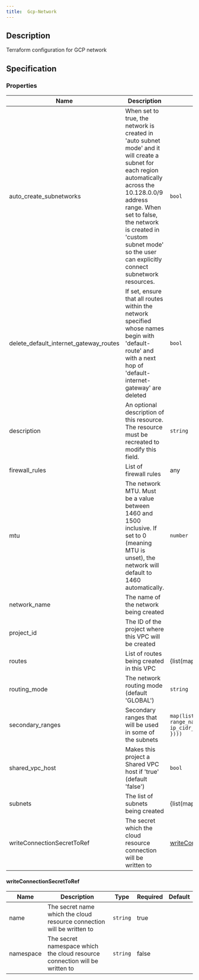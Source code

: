```yaml
---
title:  Gcp-Network
---
```


## Description

Terraform configuration for GCP network

## Specification


### Properties

 Name | Description | Type | Required | Default 
 ------------ | ------------- | ------------- | ------------- | ------------- 
 auto_create_subnetworks | When set to true, the network is created in 'auto subnet mode' and it will create a subnet for each region automatically across the 10.128.0.0/9 address range. When set to false, the network is created in 'custom subnet mode' so the user can explicitly connect subnetwork resources. | ``bool`` | false |  
 delete_default_internet_gateway_routes | If set, ensure that all routes within the network specified whose names begin with 'default-route' and with a next hop of 'default-internet-gateway' are deleted | ``bool`` | false |  
 description | An optional description of this resource. The resource must be recreated to modify this field. | ``string`` | false |  
 firewall_rules | List of firewall rules | any | false |  
 mtu | The network MTU. Must be a value between 1460 and 1500 inclusive. If set to 0 (meaning MTU is unset), the network will default to 1460 automatically. | ``number`` | false |  
 network_name | The name of the network being created |  | true |  
 project_id | The ID of the project where this VPC will be created |  | true |  
 routes | List of routes being created in this VPC | \{list(map(``string``))\} | false |  
 routing_mode | The network routing mode (default 'GLOBAL') | ``string`` | false |  
 secondary_ranges | Secondary ranges that will be used in some of the subnets | `map(list(object({ range_name = ``string``, ip_cidr_range = ``string`` })))` | false |  
 shared_vpc_host | Makes this project a Shared VPC host if 'true' (default 'false') | ``bool`` | false |  
 subnets | The list of subnets being created | \{list(map(``string``))\} | true |  
 writeConnectionSecretToRef | The secret which the cloud resource connection will be written to | [writeConnectionSecretToRef](#writeConnectionSecretToRef) | false |  


#### writeConnectionSecretToRef

 Name | Description | Type | Required | Default 
 ------------ | ------------- | ------------- | ------------- | ------------- 
 name | The secret name which the cloud resource connection will be written to | ``string`` | true |  
 namespace | The secret namespace which the cloud resource connection will be written to | ``string`` | false |  
